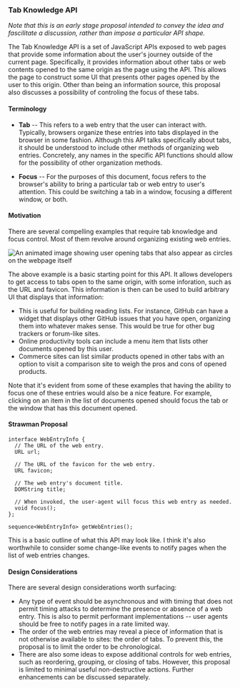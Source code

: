 ### Tab Knowledge API

_Note that this is an early stage proposal intended to convey the idea and
fascilitate a discussion, rather than impose a particular API shape._

The Tab Knowledge API is a set of JavaScript APIs exposed to web pages that
provide some information about the user's journey outside of the current page.
Specifically, it provides information about other tabs or web contents opened to
the same origin as the page using the API. This allows the page to construct
some UI that presents other pages opened by the user to this origin. Other than
being an information source, this proposal also discusses a possibility of
controling the focus of these tabs.

#### Terminology

* **Tab** -- This refers to a web entry that the user can interact with.
  Typically, browsers organize these entries into tabs displayed in the browser
  in some fashion. Although this API talks specifically about tabs, it should be
  understood to include other methods of organizing web entries. Concretely, any
  names in the specific API functions should allow for the possibility of other
  organization methods.

* **Focus** -- For the purposes of this document, focus refers to the browser's
  ability to bring a particular tab or web entry to user's attention. This could
  be switching a tab in a window, focusing a different window, or both.

#### Motivation

There are several compelling examples that require tab knowledge and focus
control. Most of them revolve around organizing existing web entries.

![An animated image showing user opening tabs that also appear as circles on the
webpage itself](/resources/tab-knowledge/gather.gif)

The above example is a basic starting point for this API. It allows developers
to get access to tabs open to the same origin, with some inforation, such as the
URL and favicon. This information is then can be used to build arbitrary UI that
displays that information:

* This is useful for building reading lists. For instance, GitHub can have a
  widget that displays other GitHub issues that you have open, organizing them
  into whatever makes sense. This would be true for other bug trackers or
  forum-like sites. 
* Online productivity tools can include a menu item that lists other documents
  opened by this user.
* Commerce sites can list similar products opened in other tabs with an option
  to visit a comparison site to weigh the pros and cons of opened products.

Note that it's evident from some of these examples that having the ability to
focus one of these entries would also be a nice feature. For example, clicking
on an item in the list of documents opened should focus the tab or the window
that has this document opened.

#### Strawman Proposal

```idl
interface WebEntryInfo {
  // The URL of the web entry.
  URL url;

  // The URL of the favicon for the web entry.
  URL favicon;

  // The web entry's document title.
  DOMString title;

  // When invoked, the user-agent will focus this web entry as needed.
  void focus();
};

sequence<WebEntryInfo> getWebEntries();
```

This is a basic outline of what this API may look like. I think it's also
worthwhile to consider some change-like events to notify pages when the list of
web entries changes. 

#### Design Considerations

There are several design considerations worth surfacing:

* Any type of event should be asynchronous and with timing that does not permit
  timing attacks to determine the presence or absence of a web entry. This is
  also to permit performant implementations -- user agents should be free to
  notify pages in a rate limited way.
* The order of the web entries may reveal a piece of information that is not
  otherwise available to sites: the order of tabs. To prevent this, the proposal
  is to limit the order to be chronological.
* There are also some ideas to expose additional controls for web entries, such
  as reordering, grouping, or closing of tabs. However, this proposal is limited
  to minimal useful non-destructive actions. Further enhancements can be
  discussed separately.

